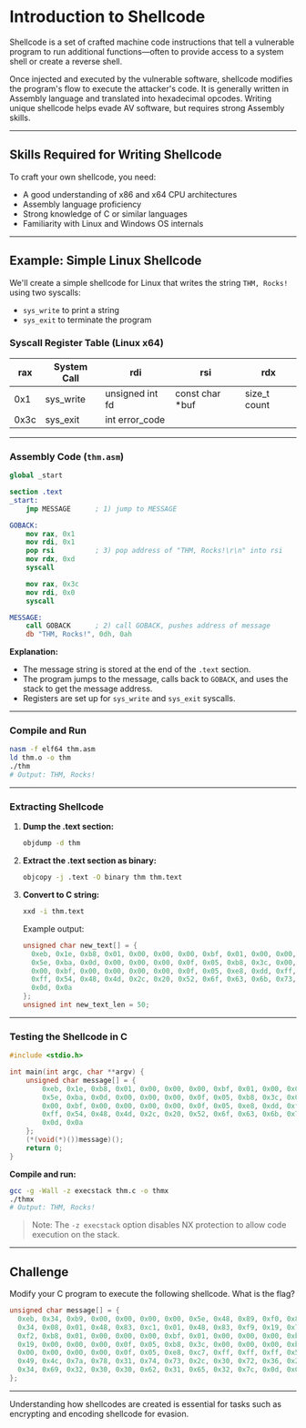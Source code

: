 # Introduction to Shellcode

Shellcode is a set of crafted machine code instructions that tell a vulnerable program to run additional functions—often to provide access to a system shell or create a reverse shell.

Once injected and executed by the vulnerable software, shellcode modifies the program's flow to execute the attacker's code. It is generally written in Assembly language and translated into hexadecimal opcodes. Writing unique shellcode helps evade AV software, but requires strong Assembly skills.

---

## Skills Required for Writing Shellcode

To craft your own shellcode, you need:

- A good understanding of x86 and x64 CPU architectures
- Assembly language proficiency
- Strong knowledge of C or similar languages
- Familiarity with Linux and Windows OS internals

---

## Example: Simple Linux Shellcode

We'll create a simple shellcode for Linux that writes the string `THM, Rocks!` using two syscalls:

- `sys_write` to print a string
- `sys_exit` to terminate the program

### Syscall Register Table (Linux x64)

| rax   | System Call | rdi           | rsi                | rdx         |
|-------|-------------|---------------|--------------------|-------------|
| 0x1   | sys_write   | unsigned int fd | const char *buf   | size_t count|
| 0x3c  | sys_exit    | int error_code |                    |             |

---

### Assembly Code (`thm.asm`)

```nasm
global _start

section .text
_start:
    jmp MESSAGE      ; 1) jump to MESSAGE

GOBACK:
    mov rax, 0x1
    mov rdi, 0x1
    pop rsi          ; 3) pop address of "THM, Rocks!\r\n" into rsi
    mov rdx, 0xd
    syscall

    mov rax, 0x3c
    mov rdi, 0x0
    syscall

MESSAGE:
    call GOBACK      ; 2) call GOBACK, pushes address of message
    db "THM, Rocks!", 0dh, 0ah
```

**Explanation:**

- The message string is stored at the end of the `.text` section.
- The program jumps to the message, calls back to `GOBACK`, and uses the stack to get the message address.
- Registers are set up for `sys_write` and `sys_exit` syscalls.

---

### Compile and Run

```bash
nasm -f elf64 thm.asm
ld thm.o -o thm
./thm
# Output: THM, Rocks!
```

---

### Extracting Shellcode

1. **Dump the .text section:**

    ```bash
    objdump -d thm
    ```

2. **Extract the .text section as binary:**

    ```bash
    objcopy -j .text -O binary thm thm.text
    ```

3. **Convert to C string:**

    ```bash
    xxd -i thm.text
    ```

    Example output:

    ```c
    unsigned char new_text[] = {
      0xeb, 0x1e, 0xb8, 0x01, 0x00, 0x00, 0x00, 0xbf, 0x01, 0x00, 0x00, 0x00,
      0x5e, 0xba, 0x0d, 0x00, 0x00, 0x00, 0x0f, 0x05, 0xb8, 0x3c, 0x00, 0x00,
      0x00, 0xbf, 0x00, 0x00, 0x00, 0x00, 0x0f, 0x05, 0xe8, 0xdd, 0xff, 0xff,
      0xff, 0x54, 0x48, 0x4d, 0x2c, 0x20, 0x52, 0x6f, 0x63, 0x6b, 0x73, 0x21,
      0x0d, 0x0a
    };
    unsigned int new_text_len = 50;
    ```

---

### Testing the Shellcode in C

```c
#include <stdio.h>

int main(int argc, char **argv) {
    unsigned char message[] = {
        0xeb, 0x1e, 0xb8, 0x01, 0x00, 0x00, 0x00, 0xbf, 0x01, 0x00, 0x00, 0x00,
        0x5e, 0xba, 0x0d, 0x00, 0x00, 0x00, 0x0f, 0x05, 0xb8, 0x3c, 0x00, 0x00,
        0x00, 0xbf, 0x00, 0x00, 0x00, 0x00, 0x0f, 0x05, 0xe8, 0xdd, 0xff, 0xff,
        0xff, 0x54, 0x48, 0x4d, 0x2c, 0x20, 0x52, 0x6f, 0x63, 0x6b, 0x73, 0x21,
        0x0d, 0x0a
    };
    (*(void(*)())message)();
    return 0;
}
```

**Compile and run:**

```bash
gcc -g -Wall -z execstack thm.c -o thmx
./thmx
# Output: THM, Rocks!
```

> Note: The `-z execstack` option disables NX protection to allow code execution on the stack.

---

## Challenge

Modify your C program to execute the following shellcode. What is the flag?

```c
unsigned char message[] = {
  0xeb, 0x34, 0xb9, 0x00, 0x00, 0x00, 0x00, 0x5e, 0x48, 0x89, 0xf0, 0x80,
  0x34, 0x08, 0x01, 0x48, 0x83, 0xc1, 0x01, 0x48, 0x83, 0xf9, 0x19, 0x75,
  0xf2, 0xb8, 0x01, 0x00, 0x00, 0x00, 0xbf, 0x01, 0x00, 0x00, 0x00, 0xba,
  0x19, 0x00, 0x00, 0x00, 0x0f, 0x05, 0xb8, 0x3c, 0x00, 0x00, 0x00, 0xbf,
  0x00, 0x00, 0x00, 0x00, 0x0f, 0x05, 0xe8, 0xc7, 0xff, 0xff, 0xff, 0x55,
  0x49, 0x4c, 0x7a, 0x78, 0x31, 0x74, 0x73, 0x2c, 0x30, 0x72, 0x36, 0x2c,
  0x34, 0x69, 0x32, 0x30, 0x30, 0x62, 0x31, 0x65, 0x32, 0x7c, 0x0d, 0x0a
};
```

---

Understanding how shellcodes are created is essential for tasks such as encrypting and encoding shellcode for evasion.

